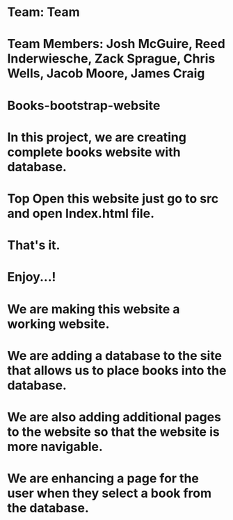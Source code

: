# Team: Team
# Team Members: Josh McGuire, Reed Inderwiesche, Zack Sprague, Chris Wells, Jacob Moore, James Craig
# Books-bootstrap-website
# In this project, we are creating complete books website with database.

# Top Open this website just go to src and open Index.html file.
# That's it.
# Enjoy...!

# We are making this website a working website.  
# We are adding a database to the site that allows us to place books into the database.  
# We are also adding additional pages to the website so that the website is more navigable.  
# We are enhancing a page for the user when they select a book from the database.